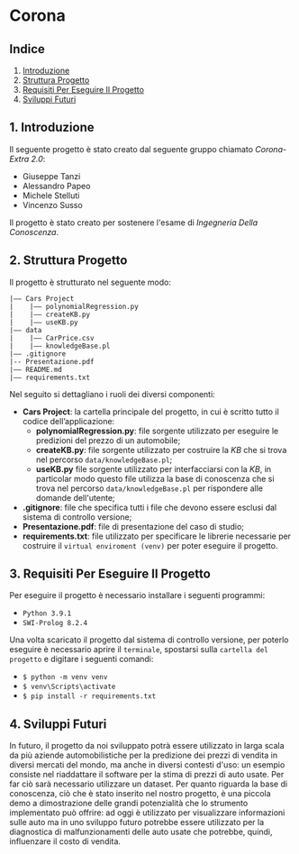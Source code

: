 # Corona

## Indice

1. [Introduzione](#1-introduzione)
2. [Struttura Progetto](#2-struttura-progetto)
3. [Requisiti Per Eseguire Il Progetto](#3-requisiti-per-eseguire-il-progetto)
4. [Sviluppi Futuri](#4sviluppi-futuri)

## 1. Introduzione

Il seguente progetto è stato creato dal seguente gruppo chiamato *Corona-Extra 2.0*:

- Giuseppe Tanzi
- Alessandro Papeo
- Michele Stelluti
- Vincenzo Susso

Il progetto è stato creato per sostenere l'esame di *Ingegneria Della Conoscenza*.

## 2. Struttura Progetto

Il progetto è strutturato nel seguente modo:

```
|–– Cars Project
|    |–– polynomialRegression.py
|    |–– createKB.py
|    |–– useKB.py
|–– data
|    |–– CarPrice.csv
|    |–– knowledgeBase.pl
|–– .gitignore
|-- Presentazione.pdf
|–– README.md
|–– requirements.txt
```

Nel seguito si dettagliano i ruoli dei diversi componenti:

- **Cars Project**: la cartella principale del progetto, in cui è scritto tutto il codice dell’applicazione:
  - **polynomialRegression.py**: file sorgente utilizzato per eseguire le predizioni del prezzo di un automobile;
  - **createKB.py**: file sorgente utilizzato per costruire la *KB* che si trova nel percorso `data/knowledgeBase.pl`;
  - **useKB.py** file sorgente utilizzato per interfacciarsi con la *KB*, in particolar modo questo file utilizza la base di conoscenza che si trova nel percorso `data/knowledgeBase.pl` per rispondere alle domande dell'utente;
- **.gitignore**: file che specifica tutti i file che devono essere esclusi dal sistema di controllo versione;
- **Presentazione.pdf**: file di presentazione del caso di studio;
- **requirements.txt**: file utilizzato per specificare le librerie necessarie per costruire il `virtual enviroment (venv)` per poter eseguire il progetto.

## 3. Requisiti Per Eseguire Il Progetto

Per eseguire il progetto è necessario installare i seguenti programmi:

- `Python 3.9.1`
- `SWI-Prolog 8.2.4`

Una volta scaricato il progetto dal sistema di controllo versione, per poterlo eseguire è necessario aprire il `terminale`, spostarsi sulla `cartella del progetto` e digitare i seguenti comandi:

- `$ python -m venv venv`
- `$ venv\Scripts\activate`
- `$ pip install -r requirements.txt`

## 4. Sviluppi Futuri

In futuro, il progetto da noi sviluppato potrà essere utilizzato in larga scala da più aziende automobilistiche per la predizione dei prezzi di vendita in diversi mercati del mondo, ma anche in diversi contesti d'uso: un esempio consiste nel riaddattare il software per la stima di prezzi di auto usate. Per far ciò sarà necessario utilizzare un dataset.
Per quanto riguarda la base di conoscenza, ciò che è stato inserito nel nostro progetto, è una piccola demo a dimostrazione delle grandi potenzialità che lo strumento implementato può offrire: ad oggi è utilizzato per visualizzare informazioni sulle auto ma in uno sviluppo futuro potrebbe essere utilizzato per la diagnostica di malfunzionamenti delle auto usate che potrebbe, quindi, influenzare il costo di vendita.

